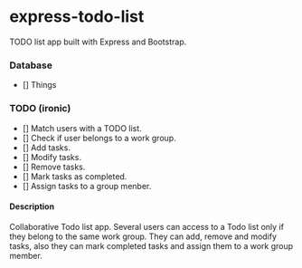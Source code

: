 # express-todo-list
TODO list app built with Express and Bootstrap.

### Database
- [] Things

### TODO (ironic)
- [] Match users with a TODO list.
- [] Check if user belongs to a work group.
- [] Add tasks.
- [] Modify tasks.
- [] Remove tasks.
- [] Mark tasks as completed.
- [] Assign tasks to a group menber.

#### Description
Collaborative Todo list app. Several users can access to a Todo list only if they belong to the same work group. They can add, remove and modify tasks, also they can mark completed tasks and assign them to a work group member.